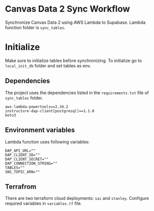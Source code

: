 # Canvas Data 2 Sync Workflow

Synchronize Canvas Data 2 using AWS Lambda to Supabase. Lambda function folder is `sync_tables`.

# Initialize

Make sure to initialize tables before synchronizing. To initialize go to `local_init_db` folder and set tables as env.

## Dependencies

The project uses the dependencies listed in the `requirements.txt` file of `sync_tables` folder.

```
aws-lambda-powertools==2.34.2
instructure-dap-client[postgresql]==1.1.0
boto3
```

## Environment variables

Lambda function uses following variables:

```
DAP_API_URL=""
DAP_CLIENT_ID=""
DAP_CLIENT_SECRET=""
DAP_CONNECTION_STRING=""
TABLES=""
SNS_TOPIC_ARN=""
```

## Terrafrom

There are two terraform cloud deployments: `sai` and `stanley`. Configure required variables in `variables.tf` file.

